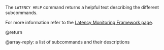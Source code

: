 The `LATENCY HELP` command returns a helpful text describing the different
subcommands.

For more information refer to the [Latency Monitoring Framework page][lm].

[lm]: /topics/latency-monitor

@return

@array-reply: a list of subcommands and their descriptions
